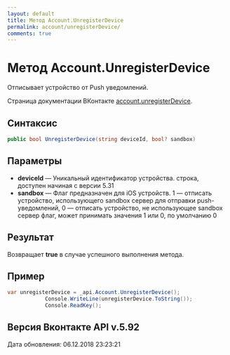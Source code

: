 ```yaml
---
layout: default
title: Метод Account.UnregisterDevice
permalink: account/unregisterDevice/
comments: true
---
```

# Метод Account.UnregisterDevice
Отписывает устройство от Push уведомлений.

Страница документации ВКонтакте [account.unregisterDevice](https://vk.com/dev/account.unregisterDevice).

## Синтаксис
``` csharp
public bool UnregisterDevice(string deviceId, bool? sandbox)
```

## Параметры
+ **deviceId** — Уникальный идентификатор устройства. строка, доступен начиная с версии 5.31
+ **sandbox** — Флаг предназначен для iOS устройств. 1 — отписать устройство, использующего sandbox сервер для отправки push-уведомлений, 0 — отписать устройство, не использующее sandbox сервер флаг, может принимать значения 1 или 0, по умолчанию 0

## Результат
Возвращает **true** в случае успешного выполнения метода.

## Пример
``` csharp
var unregisterDevice = _api.Account.UnregisterDevice();
            Console.WriteLine(unregisterDevice.ToString());
            Console.ReadKey();
```

## Версия Вконтакте API v.5.92
Дата обновления: 06.12.2018 23:23:21
